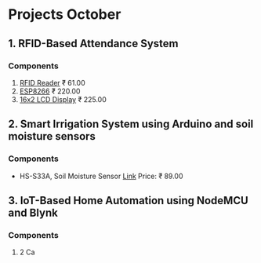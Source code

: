 # Projects October

## 1. **RFID-Based Attendance System**
### Components
1. [RFID Reader](https://robu.in/product/mifare-rfid-readerwriter-13-56mhz-rc522-spi-s50-fudan-card-and-keychain/) ₹ 61.00
2. [ESP8266](https://amzn.in/d/2mSiWTW) ₹ 220.00
3. [16x2 LCD Display](https://amzn.in/d/j8lKLKH) ₹ 225.00


## 2. Smart Irrigation System using Arduino and soil moisture sensors
### Components
- HS-S33A, Soil Moisture Sensor [Link](https://robu.in/product/hs-s33a-soil-moisture-sensor/) Price: ₹ 89.00

## 3. IoT-Based Home Automation using NodeMCU and Blynk
### Components 
1. 2 Ca